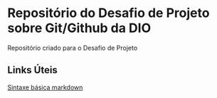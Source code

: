 # Repositório do Desafio de Projeto sobre Git/Github da DIO

Repositório criado para o Desafio de Projeto

## Links Úteis
[Sintaxe básica markdown](https://www.markdownguide.org/basic-syntax/)
